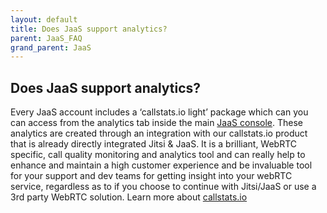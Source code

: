 ```yaml
---
layout: default
title: Does JaaS support analytics?
parent: JaaS_FAQ
grand_parent: JaaS
---
```


## Does JaaS support analytics?

 Every JaaS account includes a ‘callstats.io light’ package which can you can access from the analytics tab inside the main [JaaS console](https://jaas.8x8.vc/).
 These analytics are created through an integration with our callstats.io product that is already directly integrated Jitsi & JaaS. It is a brilliant, WebRTC specific, call quality monitoring and analytics tool and can really help to enhance and maintain a high customer experience and be invaluable tool for your support and dev teams for getting insight into your webRTC service, regardless as to if you choose to continue with Jitsi/JaaS or use a 3rd party WebRTC solution.
 Learn more about [callstats.io](https://www.callstats.io/)
